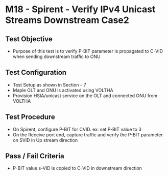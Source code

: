 # M18 - Spirent - Verify IPv4 Unicast Streams Downstream Case2

## Test Objective

* Purpose of this test is to verify P-BIT parameter is propagated to C-VID when sending downstream traffic to ONU

## Test Configuration

* Test Setup as shown in Section – 7
* Maple OLT and ONU is activated using VOLTHA
* Provision HSIA/unicast service on the OLT and connected ONU from VOLTHA

## Test Procedure

* On Spirent, configure P-BIT for CVID. ex: set P-BIT value to 3 
* On the Receive port end, capture traffic and verify the P-BIT parameter on SVID  in Up stream direction 

## Pass / Fail Criteria

* P-BIT value s-VID is copied to C-VID in downstream direction 

